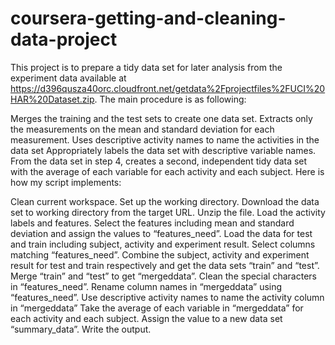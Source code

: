# coursera-getting-and-cleaning-data-project
This project is to prepare a tidy data set for later analysis from the experiment data available at https://d396qusza40orc.cloudfront.net/getdata%2Fprojectfiles%2FUCI%20HAR%20Dataset.zip. The main procedure is as following:

Merges the training and the test sets to create one data set.
Extracts only the measurements on the mean and standard deviation for each measurement.
Uses descriptive activity names to name the activities in the data set
Appropriately labels the data set with descriptive variable names.
From the data set in step 4, creates a second, independent tidy data set with the average of each variable for each activity and each subject.
Here is how my script implements:

Clean current workspace. Set up the working directory.
Download the data set to working directory from the target URL. Unzip the file.
Load the activity labels and features. Select the features including mean and standard deviation and assign the values to “features_need”.
Load the data for test and train including subject, activity and experiment result. Select columns matching “features_need”.
Combine the subject, activity and experiment result for test and train respectively and get the data sets “train” and “test”.
Merge “train” and “test” to get “mergeddata”.
Clean the special characters in “features_need”. Rename column names in “mergeddata” using “features_need”.
Use descriptive activity names to name the activity column in “mergeddata”
Take the average of each variable in “mergeddata” for each activity and each subject. Assign the value to a new data set “summary_data”. Write the output.
